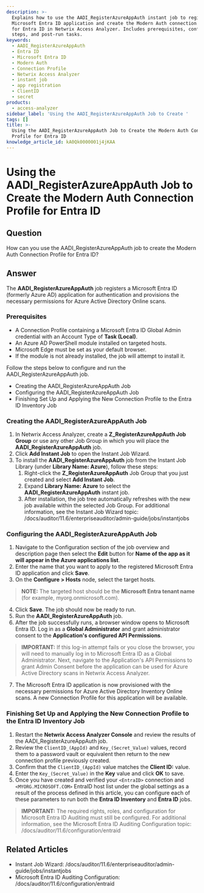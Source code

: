 ```yaml
---
description: >-
  Explains how to use the AADI_RegisterAzureAppAuth instant job to register a
  Microsoft Entra ID application and create the Modern Auth connection profile
  for Entra ID in Netwrix Access Analyzer. Includes prerequisites, configuration
  steps, and post-run tasks.
keywords:
  - AADI_RegisterAzureAppAuth
  - Entra ID
  - Microsoft Entra ID
  - Modern Auth
  - Connection Profile
  - Netwrix Access Analyzer
  - instant job
  - app registration
  - ClientID
  - secret
products:
  - access-analyzer
sidebar_label: 'Using the AADI_RegisterAzureAppAuth Job to Create '
tags: []
title: >-
  Using the AADI_RegisterAzureAppAuth Job to Create the Modern Auth Connection
  Profile for Entra ID
knowledge_article_id: kA0Qk0000001j4jKAA
---
```


# Using the AADI_RegisterAzureAppAuth Job to Create the Modern Auth Connection Profile for Entra ID

## Question
How can you use the AADI_RegisterAzureAppAuth job to create the Modern Auth Connection Profile for Entra ID?

## Answer
The **AADI_RegisterAzureAppAuth** job registers a Microsoft Entra ID (formerly Azure AD) application for authentication and provisions the necessary permissions for Azure Active Directory Online scans.

### Prerequisites
- A Connection Profile containing a Microsoft Entra ID Global Admin credential with an Account Type of **Task (Local)**.
- An Azure AD PowerShell module installed on targeted hosts.
- Microsoft Edge must be set as your default browser.
- If the module is not already installed, the job will attempt to install it.

Follow the steps below to configure and run the AADI_RegisterAzureAppAuth job.

- Creating the AADI_RegisterAzureAppAuth Job
- Configuring the AADI_RegisterAzureAppAuth Job
- Finishing Set Up and Applying the New Connection Profile to the Entra ID Inventory Job

### Creating the AADI_RegisterAzureAppAuth Job
1. In Netwrix Access Analyzer, create a **Z_RegisterAzureAppAuth Job Group** or use any other Job Group in which you will place the **AADI_RegisterAzureAppAuth** job.
2. Click **Add Instant Job** to open the Instant Job Wizard.
3. To install the **AADI_RegisterAzureAppAuth** job from the Instant Job Library (under **Library Name: Azure**), follow these steps:
   1. Right-click the **Z_RegisterAzureAppAuth** Job Group that you just created and select **Add Instant Job**.
   2. Expand **Library Name: Azure** to select the **AADI_RegisterAzureAppAuth** instant job.
   3. After installation, the job tree automatically refreshes with the new job available within the selected Job Group. For additional information, see the Instant Job Wizard topic: /docs/auditor/11.6/enterpriseauditor/admin-guide/jobs/instantjobs

### Configuring the AADI_RegisterAzureAppAuth Job
1. Navigate to the Configuration section of the job overview and description page then select the **Edit** button for **Name of the app as it will appear in the Azure applications list**.
2. Enter the name that you want to apply to the registered Microsoft Entra ID application and click **Save**.
3. On the **Configure > Hosts** node, select the target hosts.

> **NOTE:** The targeted host should be the **Microsoft Entra tenant name** (for example, myorg.onmicrosoft.com).

4. Click **Save**. The job should now be ready to run.
5. Run the **AADI_RegisterAzureAppAuth** job.
6. After the job successfully runs, a browser window opens to Microsoft Entra ID. Log in as a **Global Administrator** and grant administrator consent to the **Application's configured API Permissions**.

> **IMPORTANT:** If this log-in attempt fails or you close the browser, you will need to manually log in to Microsoft Entra ID as a Global Administrator. Next, navigate to the Application's API Permissions to grant Admin Consent before the application can be used for Azure Active Directory scans in Netwrix Access Analyzer.

7. The Microsoft Entra ID application is now provisioned with the necessary permissions for Azure Active Directory Inventory Online scans. A new Connection Profile for this application will be available.

### Finishing Set Up and Applying the New Connection Profile to the Entra ID Inventory Job
1. Restart the **Netwrix Access Analyzer Console** and review the results of the AADI_RegisterAzureAppAuth job.
2. Review the `ClientID_(AppId)` and `Key_(Secret_Value)` values, record them to a password vault or equivalent then return to the new connection profile previously created.
3. Confirm that the `ClientID_(AppId)` value matches the **Client ID:** value.
4. Enter the `Key_(Secret_Value)` in the **Key** value and click **OK** to save.
5. Once you have created and verified your `<EntraID>` connection and `<MYORG.MICROSOFT.COM>` EntraID host list under the global settings as a result of the process defined in this article, you can configure each of these parameters to run both the **Entra ID Inventory** and **Entra ID** jobs.

> **IMPORTANT:** The required rights, roles, and configuration for Microsoft Entra ID Auditing must still be configured. For additional information, see the Microsoft Entra ID Auditing Configuration topic: /docs/auditor/11.6/configuration/entraid

## Related Articles
- Instant Job Wizard: /docs/auditor/11.6/enterpriseauditor/admin-guide/jobs/instantjobs
- Microsoft Entra ID Auditing Configuration: /docs/auditor/11.6/configuration/entraid

